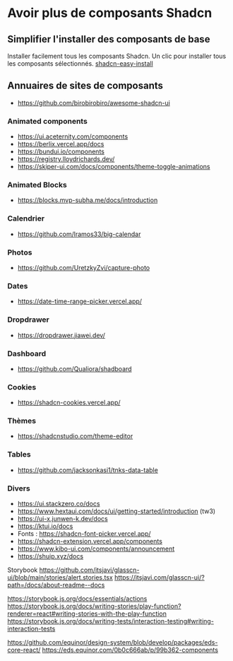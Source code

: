 # Avoir plus de composants Shadcn

## Simplifier l'installer des composants de base

Installer facilement tous les composants Shadcn. Un clic pour installer tous les composants sélectionnés. [shadcn-easy-install](https://shadcn-easy-install.vercel.app/)

## Annuaires de sites de composants

- https://github.com/birobirobiro/awesome-shadcn-ui

### Animated components

- https://ui.aceternity.com/components
- https://berlix.vercel.app/docs
- https://bundui.io/components
- https://registry.lloydrichards.dev/
- https://skiper-ui.com/docs/components/theme-toggle-animations

### Animated Blocks

- https://blocks.mvp-subha.me/docs/introduction

### Calendrier

- https://github.com/lramos33/big-calendar

### Photos

- https://github.com/UretzkyZvi/capture-photo

### Dates
- https://date-time-range-picker.vercel.app/

### Dropdrawer

- https://dropdrawer.jiawei.dev/

### Dashboard

- https://github.com/Qualiora/shadboard

### Cookies

- https://shadcn-cookies.vercel.app/

### Thèmes

- https://shadcnstudio.com/theme-editor

### Tables

- https://github.com/jacksonkasi1/tnks-data-table

### Divers

- https://ui.stackzero.co/docs
- https://www.hextaui.com/docs/ui/getting-started/introduction (tw3)
- https://ui-x.junwen-k.dev/docs
- https://ktui.io/docs
- Fonts : https://shadcn-font-picker.vercel.app/
- https://shadcn-extension.vercel.app/components
- https://www.kibo-ui.com/components/announcement
- https://shuip.xyz/docs




Storybook
https://github.com/itsjavi/glasscn-ui/blob/main/stories/alert.stories.tsx
https://itsjavi.com/glasscn-ui/?path=/docs/about-readme--docs

https://storybook.js.org/docs/essentials/actions
https://storybook.js.org/docs/writing-stories/play-function?renderer=react#writing-stories-with-the-play-function
https://storybook.js.org/docs/writing-tests/interaction-testing#writing-interaction-tests

https://github.com/equinor/design-system/blob/develop/packages/eds-core-react/
https://eds.equinor.com/0b0c666ab/p/99b362-components
